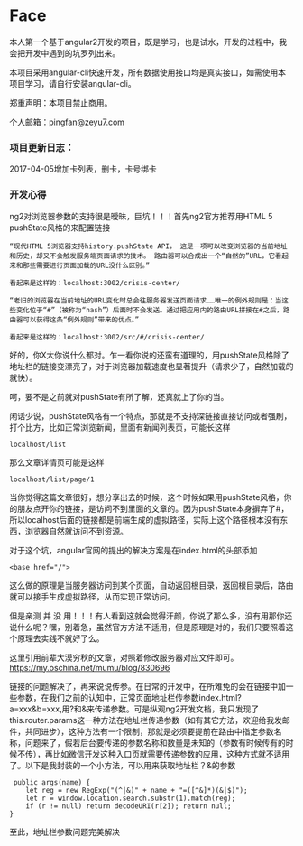 # Face

本人第一个基于angular2开发的项目，既是学习，也是试水，开发的过程中，我会把开发中遇到的坑罗列出来。

本项目采用angular-cli快速开发，所有数据使用接口均是真实接口，如需使用本项目学习，请自行安装angular-cli。

郑重声明：本项目禁止商用。

个人邮箱：pingfan@zeyu7.com

### 项目更新日志：

2017-04-05增加卡列表，删卡，卡号绑卡


### 开发心得

ng2对浏览器参数的支持很是暧昧，巨坑！！！首先ng2官方推荐用HTML 5 pushState风格的来配置链接

    “现代HTML 5浏览器支持history.pushState API， 这是一项可以改变浏览器的当前地址和历史，却又不会触发服务端页面请求的技术。 路由器可以合成出一个“自然的”URL，它看起来和那些需要进行页面加载的URL没什么区别。”

    看起来是这样的：localhost:3002/crisis-center/

    “老旧的浏览器在当前地址的URL变化时总会往服务器发送页面请求……唯一的例外规则是：当这些变化位于“#”（被称为“hash”）后面时不会发送。通过把应用内的路由URL拼接在#之后，路由器可以获得这条“例外规则”带来的优点。”

    看起来是这样的：localhost:3002/src/#/crisis-center/

好的，你X大你说什么都对。乍一看你说的还蛮有道理的，用pushState风格除了地址栏的链接变漂亮了，对于浏览器加载速度也显著提升（请求少了，自然加载的就快）。

呵，要不是之前就对pushState有所了解，还真就上了你的当。

闲话少说，pushState风格有一个特点，那就是不支持深链接直接访问或者强刷，打个比方，比如正常浏览新闻，里面有新闻列表页，可能长这样
    
    localhost/list

那么文章详情页可能是这样

    localhost/list/page/1

当你觉得这篇文章很好，想分享出去的时候，这个时候如果用pushState风格，你的朋友点开你的链接，是访问不到里面的文章的。因为pushState本身摒弃了#，所以localhost后面的链接都是前端生成的虚拟路径，实际上这个路径根本没有东西，浏览器自然就访问不到资源。

对于这个坑，angular官网的提出的解决方案是在index.html的头部添加

    <base href="/">

这么做的原理是当服务器访问到某个页面，自动返回根目录，返回根目录后，路由就可以接手生成虚拟路径，从而实现正常访问。

但是亲测 并 没 用！！！有人看到这就会觉得汗颜，你说了那么多，没有用那你还说什么呢？嘿，别着急，虽然官方方法不适用，但是原理是对的，我们只要照着这个原理去实践不就好了么。

这里引用前辈大漠穷秋的文章，对照着修改服务器对应文件即可。https://my.oschina.net/mumu/blog/830696

链接的问题解决了，再来说说传参。在日常的开发中，在所难免的会在链接中加一些参数，在我们之前的认知中，正常页面地址栏传参数index.html?a=xxx&b=xxx,用?和&来传递参数。可是纵观ng2开发文档，我只发现了this.router.params这一种方法在地址栏传递参数（如有其它方法，欢迎给我发邮件，共同进步），这种方法有一个限制，那就是必须要提前在路由中指定参数名称，问题来了，假若后台要传递的参数名称和数量是未知的（参数有时候传有的时候不传），再比如微信开发这种入口页就需要传递参数的应用，这种方式就不适用了。以下是我封装的一个小方法，可以用来获取地址栏？&的参数

     public args(name) {
        let reg = new RegExp("(^|&)" + name + "=([^&]*)(&|$)");
        let r = window.location.search.substr(1).match(reg);
        if (r != null) return decodeURI(r[2]); return null;
    }

至此，地址栏参数问题完美解决